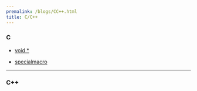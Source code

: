 ```yaml
---
premalink: /blogs/CC++.html
title: C/C++
---
```


### C

- [void *](/yang/blogs/Generalpointer.md) 

- [specialmacro](/yang/blogs/specialMacro1.md)





---------------

### C++